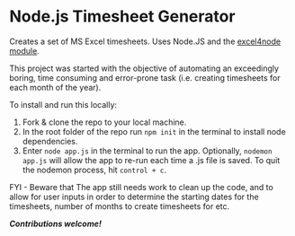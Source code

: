 # Node.js Timesheet Generator

Creates a set of MS Excel timesheets. Uses Node.JS and the [excel4node module](https://www.npmjs.com/package/excel4node).

This project was started with the objective of automating an exceedingly boring, time consuming and error-prone task (i.e. creating timesheets for each month of the year).

To install and run this locally:

1. Fork & clone the repo to your local machine.
2. In the root folder of the repo run ```npm init``` in the terminal to install node dependencies.
3. Enter ```node app.js``` in the terminal to run the app. Optionally, ```nodemon app.js``` will allow the app to re-run each time a .js file is saved. To quit the nodemon process, hit ```control + c```.

FYI  - Beware that The app still needs work to clean up the code, and to allow for user inputs in order to determine the starting dates for the timesheets, number of months to create timesheets for etc.

***Contributions welcome!***
